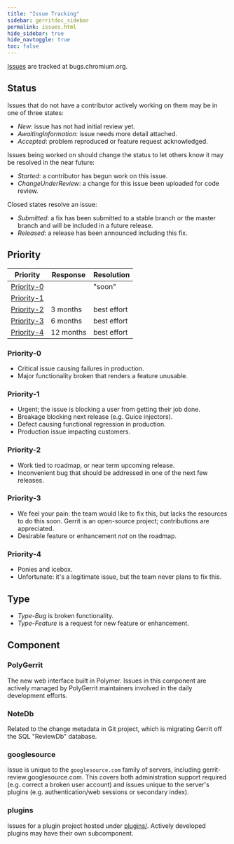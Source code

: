 ```yaml
---
title: "Issue Tracking"
sidebar: gerritdoc_sidebar
permalink: issues.html
hide_sidebar: true
hide_navtoggle: true
toc: false
---
```


[Issues][list] are tracked at bugs.chromium.org.

[list]: https://bugs.chromium.org/p/gerrit/issues/list?can=2

## Status

Issues that do not have a contributor actively working on them may be
in one of three states:
- *New*: issue has not had initial review yet.
- *AwaitingInformation*: issue needs more detail attached.
- *Accepted*: problem reproduced or feature request acknowledged.

Issues being worked on should change the status to let others know it
may be resolved in the near future:
- *Started*: a contributor has begun work on this issue.
- *ChangeUnderReview*: a change for this issue been uploaded for
  code review.

Closed states resolve an issue:
- *Submitted*: a fix has been submitted to a stable branch or the
  master branch and will be included in a future release.
- *Released*: a release has been announced including this fix.

## Priority

| Priority          | Response     | Resolution     |
|-------------------|--------------|----------------|
| [Priority-0][p0]  |              | "soon"         |
| [Priority-1][p1]  |              |                |
| [Priority-2][p2]  | 3 months     | best effort    |
| [Priority-3][p3]  | 6 months     | best effort    |
| [Priority-4][p4]  | 12 months    | best effort    |

### Priority-0
- Critical issue causing failures in production.
- Major functionality broken that renders a feature unusable.

### Priority-1
- Urgent; the issue is blocking a user from getting their job done.
- Breakage blocking next release (e.g. Guice injectors).
- Defect causing functional regression in production.
- Production issue impacting customers.

### Priority-2
- Work tied to roadmap, or near term upcoming release.
- Inconvenient bug that should be addressed in one of the next few
  releases.

### Priority-3
- We feel your pain: the team would like to fix this, but lacks the
  resources to do this soon.  Gerrit is an open-source project;
  contributions are appreciated.
- Desirable feature or enhancement *not* on the roadmap.

### Priority-4
- Ponies and icebox.
- Unfortunate: it's a legitimate issue, but the team never plans to
  fix this.

## Type
- *Type-Bug* is broken functionality.
- *Type-Feature* is a request for new feature or enhancement.

## Component

### PolyGerrit
The new web interface built in Polymer.  Issues in this component are
actively managed by PolyGerrit maintainers involved in the daily
development efforts.

### NoteDb
Related to the change metadata in Git project, which is migrating
Gerrit off the SQL "ReviewDb" database.

### googlesource
Issue is unique to the `googlesource.com` family of servers, including
gerrit-review.googlesource.com.  This covers both administration
support required (e.g.  correct a broken user account) and issues
unique to the server's plugins (e.g.  authentication/web sessions or
secondary index).

### plugins
Issues for a plugin project hosted under [plugins/][plugins].
Actively developed plugins may have their own subcomponent.

[plugins]: https://gerrit.googlesource.com/plugins/

[p0]: https://bugs.chromium.org/p/gerrit/issues/list?can=2&q=Priority%3D0
[p1]: https://bugs.chromium.org/p/gerrit/issues/list?can=2&q=Priority%3D1
[p2]: https://bugs.chromium.org/p/gerrit/issues/list?can=2&q=Priority%3D2
[p3]: https://bugs.chromium.org/p/gerrit/issues/list?can=2&q=Priority%3D3
[p4]: https://bugs.chromium.org/p/gerrit/issues/list?can=2&q=Priority%3D4
